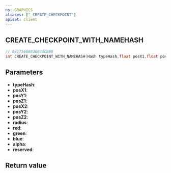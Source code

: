 ```yaml
---
ns: GRAPHICS
aliases: ["_CREATE_CHECKPOINT"]
apiset: client
---
```

## CREATE_CHECKPOINT_WITH_NAMEHASH

```c
// 0x175668836B44CBB0
int CREATE_CHECKPOINT_WITH_NAMEHASH(Hash typeHash,float posX1,float posY1,float posZ1,float posX2,float posY2,float posZ2,float radius,int red,int green,int blue,int alpha,int reserved);
```


## Parameters
* **typeHash**:
* **posX1**:
* **posY1**:
* **posZ1**:
* **posX2**:
* **posY2**:
* **posZ2**:
* **radius**:
* **red**:
* **green**:
* **blue**:
* **alpha**:
* **reserved**:

## Return value


